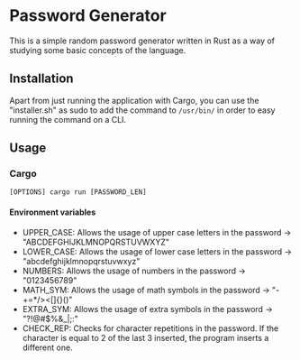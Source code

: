 # Password Generator

This is a simple random password generator written in Rust as a way of studying some basic concepts of the language.

## Installation

Apart from just running the application with Cargo, you can use the "installer.sh" as sudo to add the command
to `/usr/bin/` in order to easy running the command
on a CLI.

## Usage

### Cargo

```shell
[OPTIONS] cargo run [PASSWORD_LEN]
```

#### Environment variables

* UPPER_CASE: Allows the usage of upper case letters in the password -> "ABCDEFGHIJKLMNOPQRSTUVWXYZ"
* LOWER_CASE: Allows the usage of lower case letters in the password -> "abcdefghijklmnopqrstuvwxyz"
* NUMBERS: Allows the usage of numbers in the password -> "0123456789"
* MATH_SYM: Allows the usage of math symbols in the password -> "-+=*/><[]{}()"
* EXTRA_SYM: Allows the usage of extra symbols in the password -> "?!@#$%&_|;:"
* CHECK_REP: Checks for character repetitions in the password. If the character is equal to 2 of the last 3 inserted,
  the program inserts a different one.
